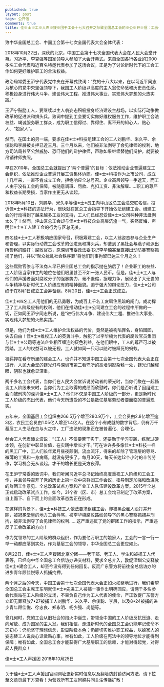 ```yaml
---
published: true
layout: post
tags: 公开信
comments: true
title: 佳※士※工※人声※援※团于工会十七大召开之际致全国总工会的※公※开※信：工会代表需彰显阶级本色，敦促广东警※※方无罪释放佳※士※工※人！
---
```


致中华全国总工会、中国工会第十七次全国代表大会全体代表：

2018年10月22日，深秋的北京，中国工会第十七次全国代表大会在人民大会堂开幕。习近平、李克强等国家领导人参加了大会开幕式。来自全国各行各业的2000多名工会代表和近百名特邀代表参加了这场会议，正是为了讨论新时代下的工会工作如何更好维护职工的合法权益。

政治局常委王沪宁代表党中央在开幕式致词：“党的十八大以来，在以习近平同志为核心的党中央坚强领导下，我国工人阶级以高度的主人翁使命感和历史责任感，积极投身进行伟大斗争、建设伟大工程、推进伟大事业、实现伟大梦想的火热实践。”

王沪宁鼓励工人，要继续以主人翁姿态积极投身经济建设主战场，以实际行动争做改革的促进派和排头兵。致词中提到工会要切实做好维权服务工作，维护职工合法权益、竭诚服务职工群众，成为职工信得过、靠得住、离不开的知心人、贴心人、“娘家人”。

然而，在国土的另一端，要求在佳※士※科技组建工会的工人刘鹏华、米久平、余俊聪和李展被关押已近三月。三个月以来，他们被非法剥夺了会见律师的权利，地方司法局甚至公然威胁、恐吓他们的辩护律师，声称如果继续替他们辩护，就要被吊销律师执照。

早在2010年，全国总工会就提出了“两个普遍”的目标：依法推动企业普遍建立工会组织，依法推动企业普遍开展工资集体协商。佳※士※科技作为上市公司，成立十几年来，一直不肯成立工会，拒绝响应全总号召。企业高层领导一手遮天，而工人由于没有工会的保障，被随意调班、罚款、克扣工资、非法解雇……职工的尊严和权益长期受损，当家作主更无从谈起。

2018年5月10日，刘鹏华、米久平等佳※士※员工向坪山区总工会递交联名信，投诉佳※士※科技的违法行为，很快就在区总工会指导下开始依法组建工会。组建工会的行动得到了越来越多工友的支持，工人们已经忍受佳※士※公司种种非法盘剥太久了！然而，坪山区总工会却与佳※士※科技企业高层沆瀣一气，突然反悔，声明佳※士※工人建工会的行为与区总无关。

四名佳※士※工人积极响应国家号召，积极筹建工会，以主人翁姿态参与企业生产和管理，以实际行动做工会改革的促进派和排头兵，却遭到了黑社会与燕子岭派出所警察的殴打；腐败官员，原深圳市委政法委书记李华楠甚至直接出动防暴警察抓捕了他们，并以“聚众扰乱社会秩序罪”将他们刑事拘留已达三个月之久！

这些腐败官僚与不法商人早已把全国总工会的指示抛在脑后了！企业职工的权益、工人阶级当家作主的地位在他们眼里甚至不如一张人民币。但是，佳※士※工人与他们的声援者面对腐败分子的强暴势力，毫不退缩，据理力争，展现出了大无畏的斗争精神与新时代工人阶级应有的精神面貌。迫于强大的舆论压力，佳※士※公司终于在8月1日成立工会筹备组，8月20日，佳※士※工会正式成立。

佳※士※四名工人用他们的无私勇毅，为成百上千名工友肩住黑暗的闸门，成功捍卫了工人阶级应有的权利，他们在推动佳※士※公司建立工会的过程中所做的一切，正如同王沪宁同志所说，是“进行伟大斗争、建设伟大工程、推进伟大事业、实现伟大梦想的火热实践。”

但是，他们为佳※士※工人维护合法权益的代价，竟然是被构陷罪名，身陷囹圄，失去自由！佳※士※维权工人的英勇斗争，触犯了以李华楠为代表的腐败官员集团与佳※士※公司等违法企业相互缠连的灰色利益，在他们眼中，工人的尊严可以被践踏，工人的权益可以被无视，工人就如同一只可以随时被踩死的蚂蚁。

被羁押在看守所里的建会工人，也许并不知道中国工会第十七次全国代表大会正在进行，人民大会堂的镁光灯与深圳市第二看守所的高墙阴影杂糅一处，镁光灯越耀眼，阴影也就愈显深重。

两千多名工会代表，当你们在人民大会堂诉说劳动者的荣光时，当你们聚在一起畅谈工人阶级未来时，当你们为工会取得的成绩而欣慰时，你们是否听说了因组建工会而被刑拘的深圳佳※士※工人？他们不仅是中国工人阶级的一部分，更是新时代工人阶级的杰出代表，他们今天所遭受的不公是数亿基层劳动者要面临的普遍现实。

五年来，全国基层工会组织由266.5万个增至280.9万个，工会会员由2.8亿增至逾3亿，农民工会员由1.05亿人增至1.4亿人。在这个小有成就的数字背后，仍有万千基层工人生活在血与火之中，工厂违法的现象正在被普遍化、合理化。

参会工人代表谭文波说：“（工人）不仅要苦干实干，还要勤于学习实践，练就过硬本领，在创新中彰显价值，在实践中增长才干。”可在许许多多像佳※士※科技一样的黑工厂中，工人们长年累月昼夜颠倒，流血流汗，得来的却除了管理层的辱骂、微薄的工资和一身病痛，就没有更多了。每月30天，每天长达12个小时的辛苦劳作，学习机会无从谈起，才干的增长更是天方夜谭。

在王沪宁常委的致词中，我们听闻习近平总书记始终高度重视工人阶级和工会工作，并且领导召开了党的历史上第一次中央群团工作会议，指导制定加强和改进党的群团工作意见、全总改革试点方案和产业工人队伍建设改革方案。2015年全总正式启动改革试点工作，如今，31个省（区、市）总工会均已制定了改革方案，自上而下、自下而上的全面改革态势正在形成。

在这样的背景下，佳※士※科技工人依法要求组建工会，却被黑企雇人殴打并开除，被冠冕堂皇的地方工会辱骂，被李华楠腐败路线领导下的黑心警察抓捕并刑拘，被非法剥夺了会见律师的权利……这严重违反了党的群团工作的指示，严重违反了工会改革的方向！

作为党领导的工人阶级的群众组织，作为要亿万职工的娘家人，工会的一言一行一举一动都应落到实处，作为基层工会的领导，中华全国总工会更应如此。

8月22日，佳※士※工人声援团北京分团——老干部、老工人、学生和被捕工人代表等，已经向中华全国总工会信访办递交材料，要求全总介入，敦促深圳公安释放佳※士※建会工人，却至今没有得到任何回复。反而广东警方将前往全总信访办的进步青年顾佳悦等人抓捕拘押。

两个月之后的今天，中国工会第十七次全国代表大会正如火如荼地进行，我们希望全国总工会主席王东明就佳※士※先进工人被捕一事作出明确回应，请两千多名参会代表站在工人阶级的立场，不辜负自己作为工人代表的使命，严正敦促广东警方立即无罪释放7•27被捕工人刘鹏华、米久平、余俊聪、李展，以及8•24被捕的进步青年顾佳悦、徐忠良、郑永明、杨少强、尚恺等。

曾几何时，党的工会从旧社会的炮火中诞生，带领全中国的工人阶级反抗压迫、走向解放、成为国家的主人翁。我们相信，走进新时代的全国总工会仍能牢记使命不忘初心；仍能坚守理想信念，彰显阶级本色；仍能切实维护职工权益，以娘家人的姿态替工人说良心话做贴心事。唯有如此，工人阶级在宪法中的领导地位才能得到保障；唯有如此，全国总工会才能获得广大基层职工的信赖，才能对得起党，对得起人民群众！

佳※士※工人声援团
2018年10月25日


---
关于佳※士※工人声援团官网网址更新实时信息以及翻墙防封锁访问方法，请下拉至文章页最下方查看！为营救所有工友同胞共同关注传播扩散！
